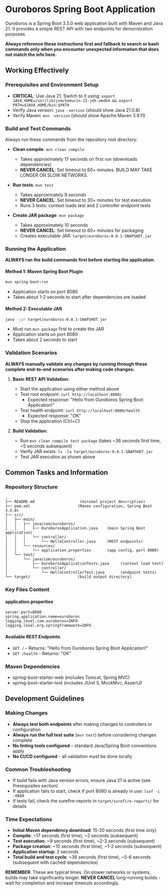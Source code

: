 # Ouroboros Spring Boot Application

Ouroboros is a Spring Boot 3.5.0 web application built with Maven and Java 21. It provides a simple REST API with two endpoints for demonstration purposes.

**Always reference these instructions first and fallback to search or bash commands only when you encounter unexpected information that does not match the info here.**

## Working Effectively

### Prerequisites and Environment Setup
- **CRITICAL**: Use Java 21. Switch to it using: `export JAVA_HOME=/usr/lib/jvm/temurin-21-jdk-amd64 && export PATH=$JAVA_HOME/bin:$PATH`
- Verify Java version: `java -version` (should show Java 21.0.8)
- Verify Maven: `mvn -version` (should show Apache Maven 3.9.11)

### Build and Test Commands
Always run these commands from the repository root directory:

- **Clean compile**: `mvn clean compile`
  - Takes approximately 17 seconds on first run (downloads dependencies)
  - **NEVER CANCEL**: Set timeout to 60+ minutes. BUILD MAY TAKE LONGER ON SLOW NETWORKS.
  
- **Run tests**: `mvn test`
  - Takes approximately 9 seconds 
  - **NEVER CANCEL**: Set timeout to 30+ minutes for test execution
  - Runs 3 tests: context loads test and 2 controller endpoint tests
  
- **Create JAR package**: `mvn package`
  - Takes approximately 10 seconds
  - **NEVER CANCEL**: Set timeout to 60+ minutes for packaging
  - Creates executable JAR: `target/ouroboros-0.0.1-SNAPSHOT.jar`

### Running the Application
**ALWAYS run the build commands first before starting the application.**

#### Method 1: Maven Spring Boot Plugin
```bash
mvn spring-boot:run
```
- Application starts on port 8080
- Takes about 1-2 seconds to start after dependencies are loaded

#### Method 2: Executable JAR
```bash
java -jar target/ouroboros-0.0.1-SNAPSHOT.jar
```
- Must run `mvn package` first to create the JAR
- Application starts on port 8080
- Takes about 2 seconds to start

### Validation Scenarios
**ALWAYS manually validate any changes by running through these complete end-to-end scenarios after making code changes:**

1. **Basic REST API Validation**:
   - Start the application using either method above
   - Test root endpoint: `curl http://localhost:8080/` 
     - Expected response: "Hello from Ouroboros Spring Boot Application!"
   - Test health endpoint: `curl http://localhost:8080/health`
     - Expected response: "OK"
   - Stop the application (Ctrl+C)

2. **Build Validation**:
   - Run `mvn clean compile test package` (takes ~36 seconds first time, ~5 seconds subsequent)
   - Verify JAR exists: `ls -la target/ouroboros-0.0.1-SNAPSHOT.jar`
   - Test JAR execution as shown above

## Common Tasks and Information

### Repository Structure
```
.
├── README.md                    (minimal project description)
├── pom.xml                     (Maven configuration, Spring Boot 3.5.0)
├── src/
│   ├── main/
│   │   ├── java/com/ouroboros/
│   │   │   ├── OuroborosApplication.java    (main Spring Boot application)
│   │   │   └── controller/
│   │   │       └── HelloController.java     (REST endpoints)
│   │   └── resources/
│   │       └── application.properties       (app config, port 8080)
│   └── test/
│       └── java/com/ouroboros/
│           ├── OuroborosApplicationTests.java     (context load test)
│           └── controller/
│               └── HelloControllerTest.java       (endpoint tests)
└── target/                     (build output directory)
```

### Key Files Content

#### application.properties
```properties
server.port=8080
spring.application.name=ouroboros
logging.level.com.ouroboros=INFO
logging.level.org.springframework=INFO
```

#### Available REST Endpoints
- `GET /` - Returns: "Hello from Ouroboros Spring Boot Application!"
- `GET /health` - Returns: "OK"

### Maven Dependencies
- spring-boot-starter-web (includes Tomcat, Spring MVC)
- spring-boot-starter-test (includes JUnit 5, MockMvc, AssertJ)

## Development Guidelines

### Making Changes
- **Always test both endpoints** after making changes to controllers or configuration
- **Always run the full test suite** (`mvn test`) before considering changes complete
- **No linting tools configured** - standard Java/Spring Boot conventions apply
- **No CI/CD configured** - all validation must be done locally

### Common Troubleshooting
- If build fails with Java version errors, ensure Java 21 is active (see Prerequisites section)
- If application fails to start, check if port 8080 is already in use: `lsof -i :8080`
- If tests fail, check the surefire-reports in `target/surefire-reports/` for details

### Time Expectations
- **Initial Maven dependency download**: 15-20 seconds (first time only)
- **Compile**: ~17 seconds (first time), ~2 seconds (subsequent)
- **Test execution**: ~9 seconds (first time), ~2-3 seconds (subsequent)
- **Package creation**: ~10 seconds (first time), ~1-2 seconds (subsequent)
- **Application startup**: 2 seconds
- **Total build and test cycle**: ~36 seconds (first time), ~5-6 seconds (subsequent with cached dependencies)

**REMEMBER**: These are typical times. On slower networks or systems, builds may take significantly longer. **NEVER CANCEL** long-running builds - wait for completion and increase timeouts accordingly.